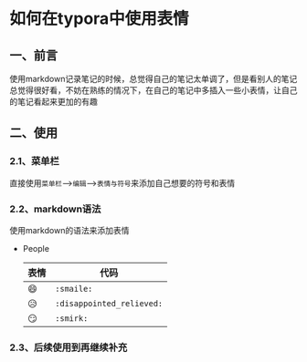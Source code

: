 # 如何在typora中使用表情

## 一、前言

使用markdown记录笔记的时候，总觉得自己的笔记太单调了，但是看别人的笔记总觉得很好看，不妨在熟练的情况下，在自己的笔记中多插入一些小表情，让自己的笔记看起来更加的有趣

## 二、使用

### 2.1、菜单栏

直接使用`菜单栏`-->`编辑`-->`表情与符号`来添加自己想要的符号和表情

### 2.2、markdown语法

使用markdown的语法来添加表情

- People

  | 表情                    | 代码                      |
  | ----------------------- | ------------------------- |
  | :smile:             	| `:smaile:`                |
  | :disappointed_relieved: | `:disappointed_relieved:` |
  | :smirk:                 | `:smirk:`                 |

### 2.3、后续使用到再继续补充

